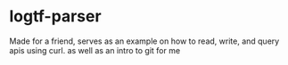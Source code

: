 # logtf-parser
Made for a friend, serves as an example on how to read, write, and query apis using curl. as well as an intro to git for me
